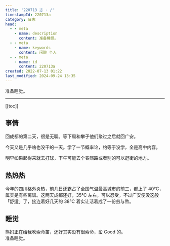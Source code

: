 ```yaml
---
title: '220713 志 · /'
timestampId: 220713a
category: 日志
head:
  - - meta
    - name: description
      content: 准备睡觉。
  - - meta
    - name: keywords
      content: 闲聊 个人
  - - meta
    - name: id
      content: 220713a
created: 2022-07-13 01:22
last_modified: 2024-09-24 13:35
---
```


准备睡觉。

---

[[toc]]

## 事情

回成都的第二天，很是无聊。等下周和攀子他们聚过之后就回广安。

今天又是几乎啥也没干的一天。学了一节概率论，约等于没学，全是高中内容。

明早如果起得来就去打球，下午可能去个春熙路或者别的可以逛街的地方。

## 热热热

今年的四川格外炎热，前几日还霸占了全国气温最高城市的前三，都上了 40℃，属实是有些离谱。这两天成都还好，35℃ 左右，可以忍受，不过广安便没这般「舒适」了，接连着好几天的 38℃ 着实让活着成了一份煎与熬。

## 睡觉

熊妈正在给我吹索命笛，还好其实没有很索命，蛮 Good 的。  
准备睡觉。
